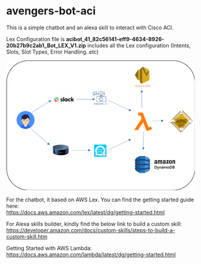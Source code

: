 # avengers-bot-aci

This is a simple chatbot and an alexa skill to interact with Cisco ACI.

Lex Configuration file is **acibot_41_82c56141-eff9-4634-8926-20b27b9c2ab1_Bot_LEX_V1.zip**
includes all the Lex configuration (Intents, Slots, Slot Types, Error Handling..etc)

![Diagram](https://raw.githubusercontent.com/karimjamali/avengers-bot-aci/master/github-pic.png)


For the chatbot, it based on AWS Lex. You can find the getting started guide here:\
https://docs.aws.amazon.com/lex/latest/dg/getting-started.html

For Alexa skills builder, kindly find the below link to build a custom skill:<br>
https://developer.amazon.com/docs/custom-skills/steps-to-build-a-custom-skill.htm

Getting Started with AWS Lambda:<br>
https://docs.aws.amazon.com/lambda/latest/dg/getting-started.html
